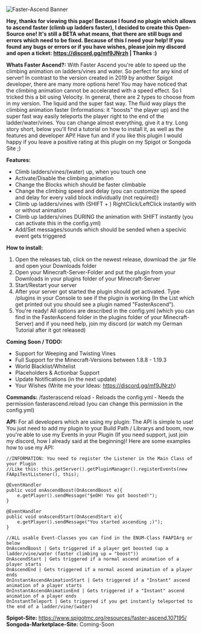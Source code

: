 
![Faster-Ascend Banner](https://user-images.githubusercontent.com/94994775/210624156-b071867d-0c67-4fd9-9f0f-edc260019c9f.png)

**Hey, thanks for viewing this page! Because I found no plugin which allows to ascend faster (climb up ladders faster), I decided to create this Open-Source one! It's still a BETA what means, that there are still bugs and errors which need to be fixed. Because of this I need your help! If you found any bugs or errors or if you have wishes, please join my discord and open a ticket: https://discord.gg/mf9JNrzh | Thanks :)**

**Whats Faster Ascend?:**
With Faster Ascend you're able to speed up the climbing animation on ladders/vines and water. So perfect for any kind of server! In contrast to the version created in 2019 by another Spigot developer, there are many more options here! You may have noticed that the climbing animation cannot be accelerated with a speed effect. So I tricked this a bit using Velocity. In general, there are 2 types to choose from in my version. The liquid and the super fast way. The fluid way plays the climbing animation faster (Informations: it "boosts" the player up) and the super fast way easily teleports the player right to the end of the ladder/water/vines. You can change almost everything, give it a try.
Long story short, below you'll find a tutorial on how to install it, as well as the features and developer API! Have fun and if you like this plugin I would happy if you leave a positive rating at this plugin on my Spigot or Songoda Site ;)

**Features:**
- Climb ladders/vines/(water) up, when you touch one
- Activate/Disable the climbing animation
- Change the Blocks which should be faster climbable
- Change the climbing speed and delay (you can customize the speed and delay for every valid block individually (not required))
- Climb up ladders/vines with (SHIFT + ) RightClick/LeftClick instantly with or without animation
- Climb up ladders/vines DURING the animation with SHIFT instantly (you can activate this in the config.yml)
- Add/Set messages/sounds which should be sended when a specivic event gets triggered

**How to install:**
1. Open the releases tab, click on the newest release, download the .jar file and open your Downloads folder
2. Open your Minecraft-Server-Folder and put the plugin from your Downloads in your plugins folder of your Minecraft-Server
3. Start/Restart your server
4. After your server got started the plugin should get activated. Type /plugins in your Console to see if the plugin is working (In the List which get printed out you should see a plugin named "FasterAscend").
5. You're ready! All options are described in the config.yml (which you can find in the FasterAscend folder in the plugins folder of your Minecraft-Server) and if you need help, join my discord (or watch my German Tutorial after it got released)

**Coming Soon / TODO:**
- Support for Weeping and Twisting Vines
- Full Support for the Minecraft-Versions between 1.8.8 - 1.19.3
- World Blacklist/Whitelist
- Placeholders & Actionbar Support
- Update Notifications (in the next update)
- Your Wishes (Write me your Ideas: https://discord.gg/mf9JNrzh)

**Commands:**
/fasterascend reload - Reloads the config.yml - Needs the permission fasterascend.reload (you can change this permission in the config.yml)

**API:**
For all developers which are using my plugin: The API is simple to use! You just need to add my plugin to your Build Path / Librarys and boom, now you're able to use my Events in your Plugin (If you need support, just join my discord, how I already said at the beginning)! Here are some examples how to use my API:

    //INFORMATION: You need to register the Listener in the Main Class of your Plugin
    //Like this: this.getServer().getPluginManager().registerEvents(new FAApiTestListener(), this);

    @EventHandler
    public void onAscendBoost(OnAscendBoost e){
        e.getPlayer().sendMessage("§eOH! You got boosted!");
    }

    @EventHandler
    public void onAscendStart(OnAscendStart e){
        e.getPlayer().sendMessage("You started ascending ;)");
    }
   
    //ALL usable Event-Classes you can find in the ENUM-Class FAAPIArg or below
    OnAscendBoost | Gets triggered if a player get boosted (up a ladder/vine/water (faster climbing up = "boost"))
    OnAscendStart | Gets triggered if a normal ascend animation of a player starts
    OnAscendEnd | Gets triggered if a normal ascend animation of a player ends
    OnInstantAscendAnimationStart | Gets triggered if a "Instant" ascend animation of a player starts
    OnInstantAscendAnimationEnd | Gets triggered if a "Instant" ascend animation of a player ends
    OnInstantTeleport | Gets triggered if you get instantly teleported to the end of a ladder/vine/(water)

**Spigot-Site:** https://www.spigotmc.org/resources/faster-ascend.107195/
**Songoda-Marketplace-Site:** Coming-Soon
